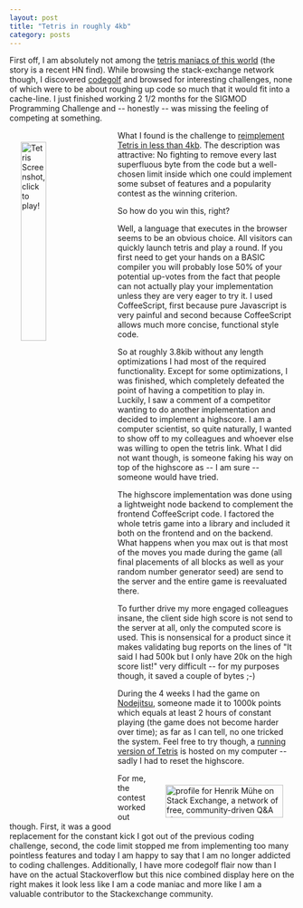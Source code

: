 ```yaml
---
layout: post
title: "Tetris in roughly 4kb"
category: posts
---
```

First off, I am absolutely not among the [tetris maniacs of this world](http://chrishiggins.com/w/2013/02/03/playing-to-lose/) (the story is a recent HN find). While browsing the stack-exchange network though, I discovered [codegolf](http://codegolf.stackexchange.com/) and browsed for interesting challenges, none of which were to be about roughing up code so much that it would fit into a cache-line. I just finished working 2 1/2 months for the SIGMOD Programming Challenge and -- honestly -- was missing the feeling of competing at something.

<a href="http://tetris.muehe.org/" target="_NEW"><img alt="Tetris Screenshot, click to play!" src="http://i.stack.imgur.com/wfziG.png" width="30%" style="float:left; margin:20px;" /></a>

What I found is the challenge to [reimplement Tetris in less than 4kb](http://codegolf.stackexchange.com/questions/11175/reimplementing-tetris). The description was attractive: No fighting to remove every last superfluous byte from the code but a well-chosen limit inside which one could implement some subset of features and a popularity contest as the winning criterion.

So how do you win this, right?

Well, a language that executes in the browser seems to be an obvious choice. All visitors can quickly launch tetris and play a round. If you first need to get your hands on a BASIC compiler you will probably lose 50% of your potential up-votes from the fact that people can not actually play your implementation unless they are very eager to try it. I used CoffeeScript, first because pure Javascript is very painful and second because CoffeeScript allows much more concise, functional style code.

So at roughly 3.8kib without any length optimizations I had most of the required functionality. Except for some optimizations, I was finished, which completely defeated the point of having a competition to play in. Luckily, I saw a comment of a competitor wanting to do another implementation and decided to implement a highscore. I am a computer scientist, so quite naturally, I wanted to show off to my colleagues and whoever else was willing to open the tetris link. What I did not want though, is someone faking his way on top of the highscore as -- I am sure -- someone would have tried.

The highscore implementation was done using a lightweight node backend to complement the frontend CoffeeScript code. I factored the whole tetris game into a library and included it both on the frontend and on the backend. What happens when you max out is that most of the moves you made during the game (all final placements of all blocks as well as your random number generator seed) are send to the server and the entire game is reevaluated there.

To further drive my more engaged colleagues insane, the client side high score is not send to the server at all, only the computed score is used. This is nonsensical for a product since it makes validating bug reports on the lines of "It said I had 500k but I only have 20k on the high score list!" very difficult -- for my purposes though, it saved a couple of bytes ;-)

During the 4 weeks I had the game on [Nodejitsu](http://nodejitsu.com), someone made it to 1000k points which equals at least 2 hours of constant playing (the game does not become harder over time); as far as I can tell, no one tricked the system. Feel free to try though, a [running version of Tetris](http://tetris.muehe.org/) is hosted on my computer -- sadly I had to reset the highscore.

<a href="http://stackexchange.com/users/85820">
<img src="http://stackexchange.com/users/flair/85820.png" width="208" height="58" alt="profile for Henrik M&#252;he on Stack Exchange, a network of free, community-driven Q&amp;A sites" title="profile for Henrik M&#252;he on Stack Exchange, a network of free, community-driven Q&amp;A sites" style="float:right; margin: 20px;">
</a>

For me, the contest worked out though. First, it was a good replacement for the constant kick I got out of the previous coding challenge, second, the code limit stopped me from implementing too many pointless features and today I am happy to say that I am no longer addicted to coding challenges. Additionally, I have more codegolf flair now than I have on the actual Stackoverflow but this nice combined display here on the right makes it look less like I am a code maniac and more like I am a valuable contributor to the Stackexchange community.

